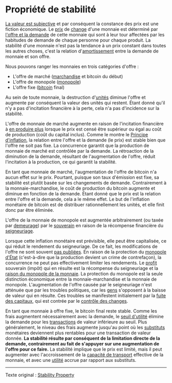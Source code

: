 Propriété de stabilité
======================

[La valeur est subjective](https://fr.wikipedia.org/wiki/Conception_subjective_de_la_valeur) et par conséquent la constance des prix est une fiction économique. Le [prix](ch101-glossary.md#prix) de [change](ch101-glossary.md#échange) d'une monnaie est déterminé par [l'offre et la demande](https://fr.wikipedia.org/wiki/Offre_et_demande) de cette monnaie qui sont à leur tour affectées par les habitudes de demande de chaque personne pour chaque produit. La stabilité d'une monnaie n'est pas la tendance à un prix constant dans toutes les autres choses, c'est la relation d'[amortissement](https://fr.wikipedia.org/wiki/Taux_d%27amortissement_(physique)) entre la demande de monnaie et son offre.

Nous pouvons ranger les monnaies en trois catégories d'offre :

* L'offre de marché ([marchandise](https://fr.wikipedia.org/wiki/Marchandise) et bitcoin du début)
* L'offre de monopole ([monopole](ch005-money-taxonomy.md))
* L'offre fixe ([bitcoin](https://fr.wikipedia.org/wiki/Bitcoin) final)

Au sein de toute monnaie, la destruction d'[unités](ch101-glossary.md#unité) diminue l'offre et augmente par conséquent la valeur des unités qui restent. Étant donné qu'il n'y a pas d'incitation financière à la perte, cela n'a pas d'incidence sur la stabilité.

L'offre de monnaie de marché augmente en raison de l'incitation financière à [en produire plus](https://fr.wikipedia.org/wiki/Mine_d%27or) lorsque le prix est censé être supérieur ou égal au coût de production (coût du capital inclus). Comme le montre le [Principe d'inflation](ch013-inflation-principle.md), la relation entre l'offre et la demande (le prix) est stable bien que l'offre ne soit pas fixe. La concurrence garantit que la production de monnaie de marché est contrôlée par la demande. La rétroaction de la diminution de la demande, résultant de l'augmentation de l'offre, réduit l'incitation à la production, ce qui garantit la stabilité.

En tant que monnaie de marché, l'augmentation de l'offre de bitcoin n'a aucun effet sur le prix. Pourtant, puisque son taux d'émission est fixe, sa stabilité est plutôt basée sur les changements de demande. Contrairement à la monnaie-marchandise, le coût de production du bitcoin augmente et diminue en fonction de la demande. Étant donné que le prix est la relation entre l'offre et la demande, cela a le même effet. Le but de l'inflation monétaire de bitcoin est de distribuer rationnellement les unités, et elle finit donc par être éliminée.

L'offre de la monnaie de monopole est augmentée arbitrairement (ou taxée par [demeurage](https://fr.wikipedia.org/wiki/Demeurage_(finance))) par le [souverain](https://fr.wikipedia.org/wiki/Souverainet%C3%A9) en raison de la récompense financière du [seigneuriage](https://fr.wikipedia.org/wiki/Seigneuriage).

Lorsque cette inflation monétaire est prévisible, elle peut être capitalisée, ce qui réduit le rendement du seigneuriage. De ce fait, les modifications de l'offre ne sont souvent [pas publiées](https://www.reuters.com/article/us-venezuela-economy/crisis-hit-venezuela-halts-publication-of-another-major-indicator-idUSKBN16S1YF). En raison de la protection du [monopole d'État](https://fr.wikipedia.org/wiki/Monopole_public) (c'est-à-dire que la production devient un crime de contrefaçon), la concurrence ne peut pas effectivement limiter les rendements. Le [profit](ch101-glossary.md#profit) souverain (impôt) qui en résulte est la récompense du seigneuriage et la [raison du monopole de la monnaie](ch017-reservation-principle.md). La protection du monopole est la seule distinction économique entre la monnaie-marchandise et la monnaie de monopole. L'augmentation de l'offre causée par le seigneuriage n'est atténuée que par les troubles politiques, car les [gens](ch101-glossary.md#personne) s'opposent à la baisse de valeur qui en résulte. Ces troubles se manifestent initialement par la [fuite des capitaux](https://fr.wikipedia.org/wiki/Fuite_des_capitaux), qui est contrée par le [contrôle des changes](https://fr.wikipedia.org/wiki/Contr%C3%B4le_des_changes).

En tant que monnaie à offre fixe, le bitcoin final reste stable. Comme les frais augmentent nécessairement avec la demande, le [seuil d'utilité](ch031-utility-threshold-property.md) élimine la demande pour les [transactions](ch101-glossary.md#transaction) de valeur inférieure au seuil. Plus généralement, le niveau des frais augmente jusqu'au point où les [substituts](ch026-substitution-principle.md) monétaires deviennent plus rentables pour une transaction de valeur donnée. **La stabilité résulte par conséquent de la limitation directe de la demande, contrairement au fait de s'appuyer sur une augmentation de l'offre pour ce faire.** La stabilité implique que le prix est limité, mais il peut augmenter avec l'accroissement de la [capacité de transport](ch018-scalability-principle.md) effective de la monnaie, et avec une [utilité](ch101-glossary.md#utilité) accrue par rapport aux substituts.

---

Texte original : [Stability Property](https://github.com/libbitcoin/libbitcoin-system/wiki/Stability-Property)